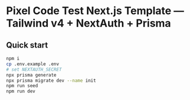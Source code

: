 # Pixel Code Test Next.js Template — Tailwind v4 + NextAuth + Prisma

## Quick start
```bash
npm i
cp .env.example .env
# set NEXTAUTH_SECRET
npx prisma generate
npx prisma migrate dev --name init
npm run seed
npm run dev
```
